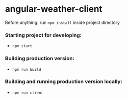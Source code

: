 # angular-weather-client

Before anything: run `npm install` inside project directory

### Starting project for developing:
* `npm start`

### Building production version:

* `npm run build`

### Building and running production version locally:

* `npm run client`
